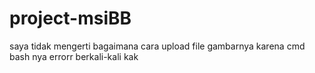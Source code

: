 # project-msiBB
saya tidak mengerti bagaimana cara upload file gambarnya karena cmd bash nya errorr berkali-kali kak
